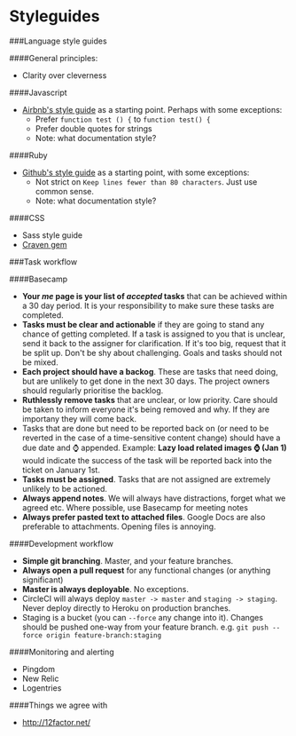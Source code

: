 Styleguides
===========

###Language style guides

####General principles:
  * Clarity over cleverness
  
####Javascript
* [Airbnb's style guide](https://github.com/airbnb/javascript) as a starting point. Perhaps with some exceptions:
  * Prefer ``function test () {`` to ``function test() {``
  * Prefer double quotes for strings
  * Note: what documentation style?
  
####Ruby
* [Github's style guide](https://github.com/styleguide/ruby) as a starting point, with some exceptions:
  * Not strict on ``Keep lines fewer than 80 characters``. Just use common sense.
  * Note: what documentation style?
  
####CSS
* Sass style guide
* [Craven gem](https://github.com/easyart/craven)

###Task workflow

####Basecamp
* __Your _me_ page is your list of _accepted_ tasks__ that can be achieved within a 30 day period. It is your responsibility to make sure these tasks are completed.
* __Tasks must be clear and actionable__ if they are going to stand any chance of getting completed. If a task is assigned to you that is unclear, send it back to the assigner for clarification. If it's too big, request that it be split up. Don't be shy about challenging. Goals and tasks should not be mixed.
* __Each project should have a backog__. These are tasks that need doing, but are unlikely to get done in the next 30 days. The project owners should regularly prioritise the backlog.
* __Ruthlessly remove tasks__ that are unclear, or low priority. Care should be taken to inform everyone it's being removed and why. If they are importany they will come back.
* Tasks that are done but need to be reported back on (or need to be reverted in the case of a time-sensitive content change) should have a due date and :watch: appended. Example: **Lazy load related images :watch: (Jan 1)** would indicate the success of the task will be reported back into the ticket on January 1st.
* __Tasks must be assigned__. Tasks that are not assigned are extremely unlikely to be actioned.
* __Always append notes__. We will always have distractions, forget what we agreed etc. Where possible, use Basecamp for meeting notes
* __Always prefer pasted text to attached files__. Google Docs are also preferable to attachments. Opening files is annoying.

####Development workflow
* __Simple git branching__. Master, and your feature branches.
* __Always open a pull request__ for any functional changes (or anything significant)
* __Master is always deployable__. No exceptions.
* CircleCI will always deploy ``master -> master`` and ``staging -> staging``. Never deploy directly to Heroku on production branches.
* Staging is a bucket (you can ``--force`` any change into it). Changes should be pushed one-way from your feature branch. e.g. ``git push --force origin feature-branch:staging``

####Monitoring and alerting
* Pingdom
* New Relic
* Logentries

####Things we agree with
* http://12factor.net/
